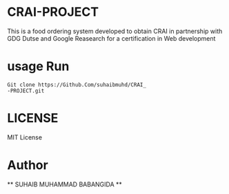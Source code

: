 # CRAI-PROJECT
This is a food ordering system developed to obtain CRAI in partnership with GDG Dutse and Google Reasearch for a certification in Web development 
# usage Run 
```
Git clone https://Github.Com/suhaibmuhd/CRAI_
-PROJECT.git

```
# LICENSE
MIT License
# Author 
** SUHAIB MUHAMMAD BABANGIDA **
